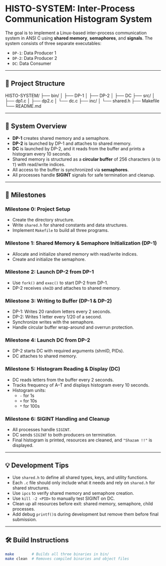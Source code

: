 # HISTO-SYSTEM: Inter-Process Communication Histogram System

The goal is to implement a Linux-based inter-process communication system in ANSI C using **shared memory**, **semaphores**, and **signals**. The system consists of three separate executables:

- `DP-1`: Data Producer 1
- `DP-2`: Data Producer 2
- `DC`: Data Consumer

---

## 📁 Project Structure

HISTO-SYSTEM/
├── bin/
│ ├── DP-1
│ ├── DP-2
│ ├── DC
├── src/
│ ├── dp1.c
│ ├── dp2.c
│ └── dc.c
├── inc/
│ └── shared.h
├── Makefile
└── README.md

---

## 🚀 System Overview

- **DP-1** creates shared memory and a semaphore.
- **DP-2** is launched by DP-1 and attaches to shared memory.
- **DC** is launched by DP-2, and it reads from the buffer and prints a histogram every 10 seconds.
- Shared memory is structured as a **circular buffer** of 256 characters (`A` to `T`) with read/write indices.
- All access to the buffer is synchronized via **semaphores**.
- All processes handle **SIGINT** signals for safe termination and cleanup.

---

## 📌 Milestones

### Milestone 0: Project Setup
- Create the directory structure.
- Write `shared.h` for shared constants and data structures.
- Implement `Makefile` to build all three programs.

### Milestone 1: Shared Memory & Semaphore Initialization (DP-1)
- Allocate and initialize shared memory with read/write indices.
- Create and initialize the semaphore.

### Milestone 2: Launch DP-2 from DP-1
- Use `fork()` and `exec()` to start DP-2 from DP-1.
- DP-2 receives `shmID` and attaches to shared memory.

### Milestone 3: Writing to Buffer (DP-1 & DP-2)
- DP-1: Writes 20 random letters every 2 seconds.
- DP-2: Writes 1 letter every 1/20 of a second.
- Synchronize writes with the semaphore.
- Handle circular buffer wrap-around and overrun protection.

### Milestone 4: Launch DC from DP-2
- DP-2 starts DC with required arguments (shmID, PIDs).
- DC attaches to shared memory.

### Milestone 5: Histogram Reading & Display (DC)
- DC reads letters from the buffer every 2 seconds.
- Tracks frequency of A–T and displays histogram every 10 seconds.
- Histogram units:
  - `-` for 1s
  - `+` for 10s
  - `*` for 100s

### Milestone 6: SIGINT Handling and Cleanup
- All processes handle `SIGINT`.
- DC sends `SIGINT` to both producers on termination.
- Final histogram is printed, resources are cleaned, and `"Shazam !!"` is displayed.

---

## 💡 Development Tips

- Use `shared.h` to define all shared types, keys, and utility functions.
- Each `.c` file should only include what it needs and rely on `shared.h` for shared structures.
- Use `ipcs` to verify shared memory and semaphore creation.
- Use `kill -2 <PID>` to manually test SIGINT on DC.
- Clean up all resources before exit: shared memory, semaphore, child processes.
- Add debug `printf()`s during development but remove them before final submission.

---

## 🛠️ Build Instructions

```bash
make        # Builds all three binaries in bin/
make clean  # Removes compiled binaries and object files